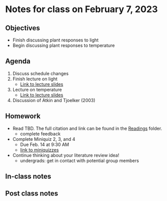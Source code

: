 # Notes for class on February 7, 2023

## Objectives
- Finish discussing plant responses to light
- Begin discussing plant responses to temperature

## Agenda
1. Discuss schedule changes
2. Finish lecture on light
	- [Link to lecture slides](../lecture_slides/slides_01.31.2023.pdf)
3. Lecture on temperature
	- [Link to lecture slides](../lecture_slides/slides_02.07.2023.pdf)
4. Discussion of Atkin and Tjoelker (2003)

## Homework
- Read TBD. The full citation and link can be found in the 
[Readings](../readings) folder.
	- complete feedback
- Complete Miniquiz 2, 3, and 4 
	- Due Feb. 14 at 9:30 AM
	- [link to miniquizzes](../miniquizzes)
- Continue thinking about your literature review idea!
	- undergrads: get in contact with potential group members

## In-class notes

## Post class notes